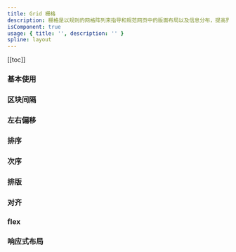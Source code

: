 ```yaml
---
title: Grid 栅格
description: 栅格是以规则的网格阵列来指导和规范网页中的版面布局以及信息分布，提高界面内布局的一致性，节约成本。
isComponent: true
usage: { title: '', description: '' }
spline: layout
---
```


[[toc]]

### 基本使用

<script>
import Base from '../../example/Base.svelte'
</script>
<Base></Base>

### 区块间隔

<script>
import Gutter from '../../example/Gutter.svelte'
</script>
<Gutter></Gutter>

### 左右偏移

<script>
import Offset from '../../example/Offset.svelte'
</script>
<Offset></Offset>

### 排序

<script>
import Sort from '../../example/Sort.svelte'
</script>
<Sort></Sort>

### 次序

<script>
import Order from '../../example/Order.svelte'
</script>
<Order></Order>

### 排版

<script>
import Justify from '../../example/Justify.svelte'
</script>
<Justify></Justify>

### 对齐

<script>
import Align from '../../example/Align.svelte'
</script>
<Align></Align>

### flex

<script>
import Flex from '../../example/Flex.svelte'
</script>
<Flex></Flex>

### 响应式布局

<script>
import Responsive from '../../example/Responsive.svelte'
</script>
<Responsive></Responsive>

